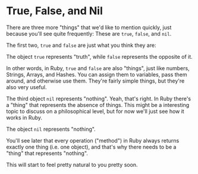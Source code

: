 # True, False, and Nil

There are three more "things" that we'd like to mention quickly, just because
you'll see quite frequently: These are `true`, `false`, and `nil`.

The first two, `true` and `false` are just what you think they are:

<p class="hint">
The object <code>true</code> represents "truth", while <code>false</code>
represents the opposite of it.
</p>

In other words, in Ruby, `true` and `false` are also "things", just like
numbers, Strings, Arrays, and Hashes. You can assign them to variables, pass
them around, and otherwise use them. They're fairly simple things, but they're
also very useful.

The third object `nil` represents "nothing". Yeah, that's right. In Ruby
there's a "thing" that represents the absence of things. This might be a
interesting topic to discuss on a philosophical level, but for now we'll
just see how it works in Ruby.

<p class="hint">
The object <code>nil</code> represents "nothing".
</p>

You'll see later that every operation ("method") in Ruby always returns
exactly one thing (i.e. one object), and that's why there needs to be a
"thing" that represents "nothing".

This will start to feel pretty natural to you pretty soon.

<!--
For example, remember our code example from the chapter about [Arrays](/more_built_in_classes/arrays.html):

```ruby
$ irb
> words = ["one", "two", "three"]
> words[0]
=> "one"
> words[1]
=> "two"
```

This lookups return `"one"`, and `"two"`, because the array contains elements
on these positions.

What if we print out the element on `3` (the fourth position) though, or `4`,
which do not exist not exist?

Right, we get back `nil`, meaning "nothing":

```ruby
> words = ["one", "two", "three"]
> words[3]
=> nil
> words[4]
=> nil
```

You'll learn later that every operation ("method") in Ruby always returns
exactly one thing (i.e. one object), and that's why there needs to be a
"thing" that represents "nothing".

This will start to feel pretty natural to you pretty soon.
-->
